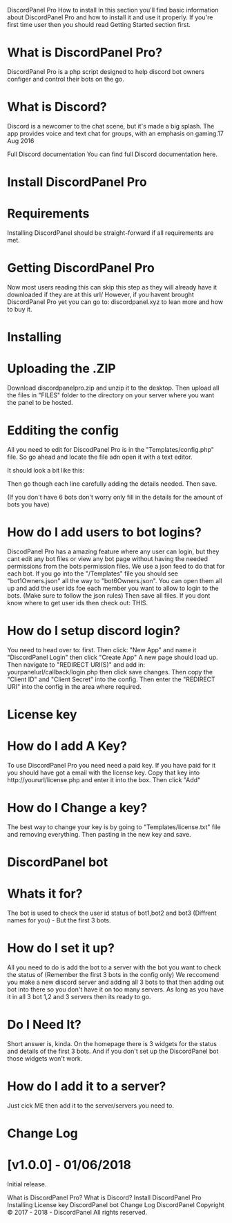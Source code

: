 DiscordPanel Pro
How to install
In this section you'll find basic information about DiscordPanel Pro and how to install it and use it properly. If you're first time user then you should read Getting Started section first.

# What is DiscordPanel Pro?
DiscordPanel Pro is a php script designed to help discord bot owners configer and control their bots on the go.

# What is Discord?
Discord is a newcomer to the chat scene, but it's made a big splash. The app provides voice and text chat for groups, with an emphasis on gaming.17 Aug 2016

Full Discord documentation
You can find full Discord documentation here.

# Install DiscordPanel Pro
# Requirements
Installing DiscordPanel should be straight-forward if all requirements are met.

# Getting DiscordPanel Pro
Now most users reading this can skip this step as they will already have it downloaded if they are at this url/ However, if you havent brought DiscordPanel Pro yet you can go to: discordpanel.xyz to lean more and how to buy it.

# Installing
# Uploading the .ZIP
Download discordpanelpro.zip and unzip it to the desktop. Then upload all the files in "FILES" folder to the directory on your server where you want the panel to be hosted.

# Edditing the config
All you need to edit for DiscodPanel Pro is in the "Templates/config.php" file. So go ahead and locate the file adn open it with a text editor.

It should look a bit like this:


Then go though each line carefully adding the details needed. Then save.

(If you don't have 6 bots don't worry only fill in the details for the amount of bots you have)

# How do I add users to bot logins?
DiscodPanel Pro has a amazing feature where any user can login, but they cant edit any bot files or view any bot page without having the needed permissions from the bots permission files. 
We use a json feed to do that for each bot. If you go into the "/Templates" file you should see "bot1Owners.json" all the way to "bot6Owners.json". 
You can open them all up and add the user ids foe each member you want to allow to login to the bots. (Make sure to follow the json rules) Then save all files. 
If you dont know where to get user ids then check out: THIS.

# How do I setup discord login?
You need to head over to: first. 
Then click: "New App" and name it "DiscordPanel Login" then click "Create App" 
A new page should load up. Then navigate to "REDIRECT URI(S)" and add in: yourpanelurl/callback/login.php then click save changes. Then copy the "Client ID" and "Client Secret" into the config. Then enter the "REDIRECT URI" into the config in the area where required.

# License key
# How do I add A Key?
To use DiscordPanel Pro you need need a paid key. If you have paid for it you should have got a email with the license key. Copy that key into http://yoururl/license.php and enter it into the box. Then click "Add"

# How do I Change a key?
The best way to change your key is by going to "Templates/license.txt" file and removing everything. Then pasting in the new key and save.

# DiscordPanel bot
# Whats it for?
The bot is used to check the user id status of bot1,bot2 and bot3 (Diffrent names for you) - But the first 3 bots.

# How do I set it up?
All you need to do is add the bot to a server with the bot you want to check the status of (Remember the first 3 bots in the config only) We reccomend you make a new discord server and adding all 3 bots to that then adding out bot into there so you don't have it on too many servers. 
As long as you have it in all 3 bot 1,2 and 3 servers then its ready to go.

# Do I Need It?
Short answer is, kinda. On the homepage there is 3 widgets for the status and details of the first 3 bots. And if you don't set up the DiscordPanel bot those widgets won't work.

# How do I add it to a server?
Just cick ME then add it to the server/servers you need to.

# Change Log
# [v1.0.0] - 01/06/2018
Initial release.

What is DiscordPanel Pro?
What is Discord?
Install DiscordPanel Pro
Installing
License key
DiscordPanel bot
Change Log
DiscordPanel
Copyright © 2017 - 2018 - DiscordPanel 
All rights reserved.

